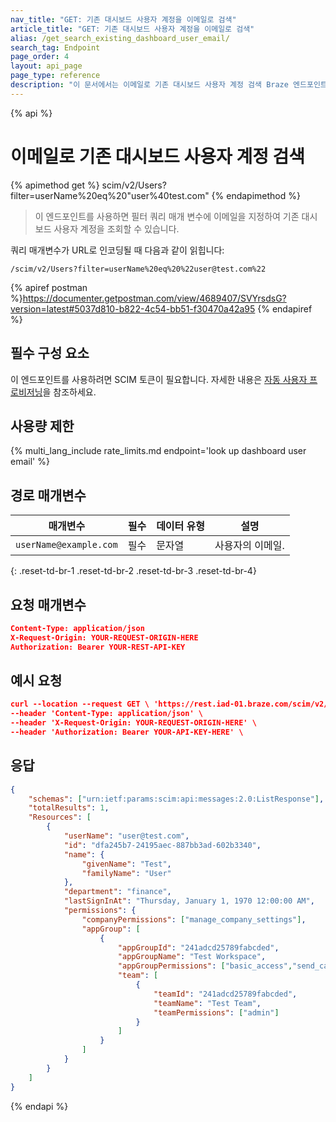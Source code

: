 ```yaml
---
nav_title: "GET: 기존 대시보드 사용자 계정을 이메일로 검색"
article_title: "GET: 기존 대시보드 사용자 계정을 이메일로 검색"
alias: /get_search_existing_dashboard_user_email/
search_tag: Endpoint
page_order: 4
layout: api_page
page_type: reference
description: "이 문서에서는 이메일로 기존 대시보드 사용자 계정 검색 Braze 엔드포인트에 대해 자세히 설명합니다."
---
```


{% api %}
# 이메일로 기존 대시보드 사용자 계정 검색
{% apimethod get %}
scim/v2/Users?filter=userName%20eq%20"user%40test.com"
{% endapimethod %}

> 이 엔드포인트를 사용하면 필터 쿼리 매개 변수에 이메일을 지정하여 기존 대시보드 사용자 계정을 조회할 수 있습니다. 

쿼리 매개변수가 URL로 인코딩될 때 다음과 같이 읽힙니다:

`/scim/v2/Users?filter=userName%20eq%20%22user@test.com%22`

{% apiref postman %}https://documenter.getpostman.com/view/4689407/SVYrsdsG?version=latest#5037d810-b822-4c54-bb51-f30470a42a95 {% endapiref %}

## 필수 구성 요소

이 엔드포인트를 사용하려면 SCIM 토큰이 필요합니다. 자세한 내용은 [자동 사용자 프로비저닝]({{site.baseurl}}/scim/automated_user_provisioning/)을 참조하세요.

## 사용량 제한

{% multi_lang_include rate_limits.md endpoint='look up dashboard user email' %}

## 경로 매개변수

| 매개변수 | 필수 | 데이터 유형 | 설명 |
|---|---|---|---|
| `userName@example.com` | 필수 | 문자열 | 사용자의 이메일. |
{: .reset-td-br-1 .reset-td-br-2 .reset-td-br-3 .reset-td-br-4}

## 요청 매개변수

```json
Content-Type: application/json
X-Request-Origin: YOUR-REQUEST-ORIGIN-HERE
Authorization: Bearer YOUR-REST-API-KEY
```

## 예시 요청
```json
curl --location --request GET \ 'https://rest.iad-01.braze.com/scim/v2/Users?filter=userName%20eq%20%22user@test.com%22' \
--header 'Content-Type: application/json' \
--header 'X-Request-Origin: YOUR-REQUEST-ORIGIN-HERE' \
--header 'Authorization: Bearer YOUR-API-KEY-HERE' \
```

## 응답
```json
{
    "schemas": ["urn:ietf:params:scim:api:messages:2.0:ListResponse"],
    "totalResults": 1,
    "Resources": [
        {
            "userName": "user@test.com",
            "id": "dfa245b7-24195aec-887bb3ad-602b3340",
            "name": {
                "givenName": "Test",
                "familyName": "User"
            },
            "department": "finance",
            "lastSignInAt": "Thursday, January 1, 1970 12:00:00 AM",
            "permissions": {
                "companyPermissions": ["manage_company_settings"],
                "appGroup": [
                    {
                        "appGroupId": "241adcd25789fabcded",
                        "appGroupName": "Test Workspace",
                        "appGroupPermissions": ["basic_access","send_campaigns_canvases"],
                        "team": [
                            {
                                "teamId": "241adcd25789fabcded",
                                "teamName": "Test Team",                  
                                "teamPermissions": ["admin"]
                            }
                        ]
                    } 
                ]
            }
        }
    ]
}
```

{% endapi %}

